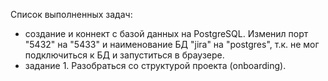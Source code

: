 Список выполненных задач:
  - создание и коннект с базой данных на PostgreSQL.
    Изменил порт "5432" на "5433" и наименование БД "jira" на "postgres", т.к. не мог подключиться к БД и запуститься
    в браузере.
  - задание 1. Разобраться со структурой проекта (onboarding).